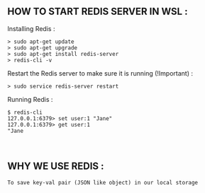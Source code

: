 ## HOW TO START REDIS SERVER IN WSL :

Installing Redis :

```
> sudo apt-get update
> sudo apt-get upgrade
> sudo apt-get install redis-server
> redis-cli -v
```

Restart the Redis server to make sure it is running (!Important) :

```
> sudo service redis-server restart
```

Running Redis :

```
$ redis-cli
127.0.0.1:6379> set user:1 "Jane"
127.0.0.1:6379> get user:1
"Jane
```

<br>

## WHY WE USE REDIS :
```
To save key-val pair (JSON like object) in our local storage
```